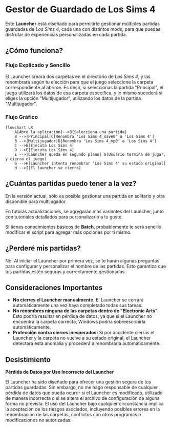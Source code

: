 # Gestor de Guardado de Los Sims 4

Este **Launcher** está diseñado para permitirte gestionar múltiples partidas guardadas de _Los Sims 4_, cada una con distintos mods, para que puedas disfrutar de experiencias personalizadas en cada partida.

## ¿Cómo funciona?

### Flujo Explicado y Sencillo

El Launcher creará dos carpetas en el directorio de _Los Sims 4_, y las renombrará según tu elección para que el juego seleccione la carpeta correspondiente al abrirse. Es decir, si seleccionas la partida "Principal", el juego utilizará los datos de esa carpeta específica, y lo mismo sucederá si eliges la opción "Multijugador", utilizando los datos de la partida "Multijugador".

### Flujo Gráfico

```mermaid
flowchart LR
    A[Abre la aplicación]-->B{Selecciona una partida}
    B -->|Principal|C[Renombra 'Los Sims 4_save0' a 'Los Sims 4']
    B -->|Multijugador|D[Renombra 'Los Sims 4_mp0' a 'Los Sims 4']
    C -->E[Ejecuta Los Sims 4]
    D -->E[Ejecuta Los Sims 4]
    E -->|Launcher queda en segundo plano| G(Usuario termina de jugar, y cierra el juego)
    G -->H[Launcher intenta renombrar 'Los Sims 4' su estado original]
    H -->I[El launcher se cierra]
```

## ¿Cuántas partidas puedo tener a la vez?

En la versión actual, sólo es posible gestionar una partida en solitario y otra disponible para multijugador.

En futuras actualizaciones, se agregarán más variantes del Launcher, junto con tutoriales detallados para personalizarlo a tu gusto.

Si tienes conocimientos básicos de **Batch**, probablemente te será sencillo modificar el script para agregar más opciones por ti mismo.

## ¿Perderé mis partidas?

No. Al iniciar el Launcher por primera vez, se te harán algunas preguntas para configurar y personalizar el nombre de las partidas. Esto garantiza que tus partidas estén seguras y correctamente gestionadas.

## Consideraciones Importantes

-   **No cierres el Launcher manualmente.** El Launcher se cerrará automáticamente una vez haya completado todas sus tareas.
-   **No renombres ninguna de las carpetas dentro de "Electronic Arts".** Esto podría resultar en pérdida de datos, ya que si el Launcher no encuentra la carpeta correcta, Windows podría sobreescribirla automáticamente.
-   **Protección contra cierres inesperados:** Si por accidente cierras el Launcher y la carpeta no vuelve a su estado original, el Launcher detectará esta anomalía y procederá a renombrarla automáticamente.

## Desistimiento

**Pérdida de Datos por Uso Incorrecto del Launcher**

El Launcher ha sido diseñado para ofrecer una gestión segura de tus partidas guardadas. Sin embargo, no me hago responsable de cualquier pérdida de datos que pueda ocurrir si el Launcher es modificado, utilizado de manera incorrecta o si se altera el archivo de configuración de alguna forma no prevista. El uso del Launcher bajo cualquier circunstancia implica la aceptación de los riesgos asociados, incluyendo posibles errores en la renombración de las carpetas, conflictos con otros programas o modificaciones no autorizadas.
